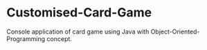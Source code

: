 # Customised-Card-Game
Console application of card game using Java with Object-Oriented-Programming concept.

